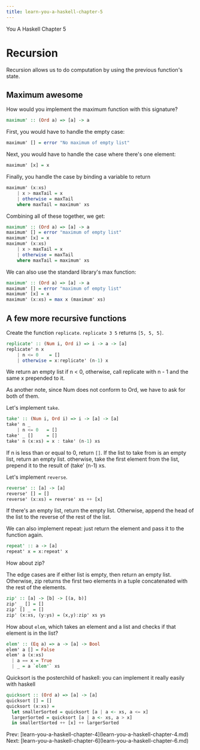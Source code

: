 ```yaml
---
title: learn-you-a-haskell-chapter-5
---
```


You A Haskell Chapter 5

# Recursion

Recursion allows us to do computation by using the previous function\'s
state.

## Maximum awesome

How would you implement the maximum function with this signature?

```hs
maximum' :: (Ord a) => [a] -> a
```

First, you would have to handle the empty case:

```hs
maximum' [] = error "No maximum of empty list"
```

Next, you would have to handle the case where there\'s one element:

```hs
maximum' [x] = x
```

Finally, you handle the case by binding a variable to return

```hs
maximum' (x:xs)
    | x > maxTail = x
    | otherwise = maxTail
    where maxTail = maximum' xs
```

Combining all of these together, we get:

```hs
maximum' :: (Ord a) => [a] -> a
maximum' [] = error "maximum of empty list"
maximum' [x] = x
maximum' (x:xs)
    | x > maxTail = x
    | otherwise = maxTail
    where maxTail = maximum' xs
```

We can also use the standard library\'s max function:

```hs
maximum' :: (Ord a) => [a] -> a
maximum' [] = error "maximum of empty list"
maximum' [x] = x
maximum' (x:xs) = max x (maximum' xs)
```

## A few more recursive functions

Create the function `replicate`. `replicate 3 5` returns `[5, 5, 5]`.

```hs
replicate' :: (Num i, Ord i) => i -> a -> [a]
replicate' n x
    | n <= 0    = []
    | otherwise = x:replicate' (n-1) x
```

We return an empty list if n \< 0, otherwise, call replicate with n - 1
and the same x prepended to it.

As another note, since Num does not conform to Ord, we have to ask for
both of them.

Let\'s implement `take`.

```hs
take' :: (Num i, Ord i) => i -> [a] -> [a]
take' n _
    | n <= 0   = []
take' _ []     = []
take' n (x:xs) = x : take' (n-1) xs
```

If n is less than or equal to 0, return `[]`. If the list to take from
is an empty list, return an empty list. otherwise, take the first
element from the list, prepend it to the result of (take\' (n-1) xs.

Let\'s implement `reverse`.

```hs
reverse' :: [a] -> [a]
reverse' [] = []
reverse' (x:xs) = reverse' xs ++ [x]
```

If there\'s an empty list, return the empty list. Otherwise, append the
head of the list to the reverse of the rest of the list.

We can also implement repeat: just return the element and pass it to the
function again.

```hs
repeat' :: a -> [a]
repeat' x = x:repeat' x
```

How about zip?

The edge cases are if either list is empty, then return an empty list.
Otherwise, zip returns the first two elements in a tuple concatenated
with the rest of the elements.

```hs
zip' :: [a] -> [b] -> [(a, b)]
zip' _ [] = []
zip' [] _ = []
zip' (x:xs, (y:ys) = (x,y):zip' xs ys
```

How about `elem`, which takes an element and a list and checks if that
element is in the list?

```hs
elem' :: (Eq a) => a -> [a] -> Bool
elem' a [] = False
elem' a (x:xs)
  | a == x = True
  | _ = a `elem'` xs
```

Quicksort is the posterchild of haskell: you can implement it really
easily with haskell

```hs
quicksort :: (Ord a) => [a] -> [a]
quicksort [] = []
quicksort (x:xs) =
  let smallerSorted = quicksort [a | a <- xs, a <= x]
  largerSorted = quicksort [a | a <- xs, a > x]
  in smallertSorted ++ [x] ++ largerSorted
```

Prev:
\[learn-you-a-haskell-chapter-4](learn-you-a-haskell-chapter-4.md)
Next:
\[learn-you-a-haskell-chapter-6](learn-you-a-haskell-chapter-6.md)
